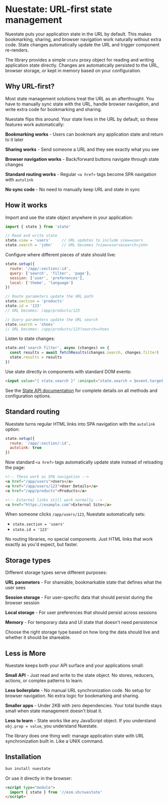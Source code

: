 
# **Nuestate:** URL-first state management
Nuestate puts your application state in the URL by default. This makes bookmarking, sharing, and browser navigation work naturally without extra code. State changes automatically update the URL and trigger component re-renders.

The library provides a simple `state` proxy object for reading and writing application state directly. Changes are automatically persisted to the URL, browser storage, or kept in memory based on your configuration.


## Why URL-first?
Most state management solutions treat the URL as an afterthought. You have to manually sync state with the URL, handle browser navigation, and write extra code for bookmarking and sharing.

Nuestate flips this around. Your state lives in the URL by default, so these features work automatically:

**Bookmarking works** - Users can bookmark any application state and return to it later

**Sharing works** - Send someone a URL and they see exactly what you see

**Browser navigation works** - Back/forward buttons navigate through state changes

**Standard routing works** - Regular `<a href>` tags become SPA navigation with `autolink`

**No sync code** - No need to manually keep URL and state in sync

## How it works

Import and use the state object anywhere in your application:

```javascript
import { state } from 'state'

// Read and write state
state.view = 'users'     // URL updates to include view=users
state.search = 'john'    // URL becomes ?view=users&search=john
```

Configure where different pieces of state should live:

```javascript
state.setup({
  route: '/app/:section/:id',
  query: ['search', 'filter', 'page'],
  session: ['user', 'preferences'],
  local: ['theme', 'language']
})

// Route parameters update the URL path
state.section = 'products'
state.id = '123'
// URL becomes: /app/products/123

// Query parameters update the URL search
state.search = 'shoes'
// URL becomes: /app/products/123?search=shoes
```

Listen to state changes:

```javascript
state.on('search filter', async (changes) => {
  const results = await fetchResults(changes.search, changes.filter)
  state.results = results
})
```

Use state directly in components with standard DOM events:

```html
<input value="{ state.search }" :oninput="state.search = $event.target.value">
```

See the [State API documentation](/docs/state-api) for complete details on all methods and configuration options.

## Standard routing

Nuestate turns regular HTML links into SPA navigation with the `autolink` option:

```javascript
state.setup({
  route: '/app/:section/:id',
  autolink: true
})
```

Now standard `<a href>` tags automatically update state instead of reloading the page:

```html
<!-- These work as SPA navigation -->
<a href="/app/users">Users</a>
<a href="/app/users/123">User Details</a>
<a href="/app/products">Products</a>

<!-- External links still work normally -->
<a href="https://example.com">External Site</a>
```

When someone clicks `/app/users/123`, Nuestate automatically sets:
- `state.section = 'users'`
- `state.id = '123'`

No routing libraries, no special components. Just HTML links that work exactly as you'd expect, but faster.

## Storage types

Different storage types serve different purposes:

**URL parameters** - For shareable, bookmarkable state that defines what the user sees

**Session storage** - For user-specific data that should persist during the browser session

**Local storage** - For user preferences that should persist across sessions

**Memory** - For temporary data and UI state that doesn't need persistence

Choose the right storage type based on how long the data should live and whether it should be shareable.

## Less is More

Nuestate keeps both your API surface and your applications small:

**Small API** - Just read and write to the state object. No stores, reducers, actions, or complex patterns to learn.

**Less boilerplate** - No manual URL synchronization code. No setup for browser navigation. No extra logic for bookmarking and sharing.

**Smaller apps** - Under 2KB with zero dependencies. Your total bundle stays small when state management doesn't bloat it.

**Less to learn** - State works like any JavaScript object. If you understand `obj.prop = value`, you understand Nuestate.

The library does one thing well: manage application state with URL synchronization built in. Like a UNIX command.

## Installation

```bash
bun install nuestate
```

Or use it directly in the browser:

```html
<script type="module">
  import { state } from '//esm.sh/nuestate'
</script>
```